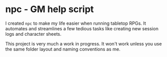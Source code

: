 # npc - GM help script

I created `npc` to make my life easier when running tabletop RPGs. It automates and streamlines a few tedious tasks like creating new session logs and character sheets.

This project is very much a work in progress. It won't work unless you use the same folder layout and naming conventions as me.
